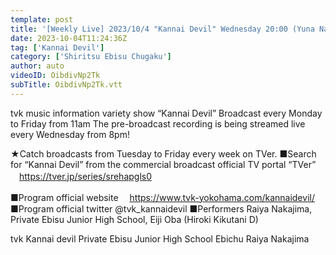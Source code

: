 ```yaml
---
template: post
title: '[Weekly Live] 2023/10/4 "Kannai Devil" Wednesday 20:00 (Yuna Nakamura)'
date: 2023-10-04T11:24:36Z
tag: ['Kannai Devil']
category: ['Shiritsu Ebisu Chugaku']
author: auto 
videoID: OibdivNp2Tk
subTitle: OibdivNp2Tk.vtt
---
```

tvk music information variety show “Kannai Devil”
Broadcast every Monday to Friday from 11am
The pre-broadcast recording is being streamed live every Wednesday from 8pm!

★Catch broadcasts from Tuesday to Friday every week on TVer.
■Search for “Kannai Devil” from the commercial broadcast official TV portal “TVer”
　https://tver.jp/series/srehapgls0

■Program official website
　https://www.tvk-yokohama.com/kannaidevil/
■Program official twitter
@tvk_kannaidevil
■Performers
Raiya Nakajima, Private Ebisu Junior High School, Eiji Oba (Hiroki Kikutani D)

tvk
Kannai devil
Private Ebisu Junior High School
Ebichu
Raiya Nakajima